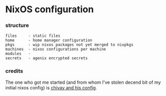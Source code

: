 # NixOS configuration

### structure

```
files     - static files
home      - home manager configuration
pkgs      - wip nixos packages not yet merged to nixpkgs
machines  - nixos configurations per machine
modules   - 
secrets   - agenix encrypted secrets
```

### credits

The one who got me started (and from whom I've stolen decend bit of my initial nixos config) is [chivay and his config](https://github.com/chivay/sysconf).
